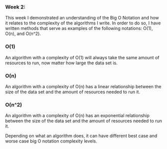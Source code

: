### Week 2:
This week I demonstrated an understanding of the Big O Notation and how it relates to the complexity of the algorithms I write. In order to do so, I have written methods that serve as examples of the following notations: O(1), O(n), and O(n^2). 

### O(1)
An algorithm with a complexity of O(1) will always take the same amount of resources to run, now matter how large the data set is. 

### O(n)
An algorithm with a complexity of O(n) has a linear relationship between the size of the data set and the amount of resources needed to run it.

### O(n^2)
An algorithm with a complexity of O(n) has an exponential relationship between the size of the data set and the amount of resources needed to run it.

Depending on what an algorithm does, it can have different best case and worse case big O notation complexity levels.
